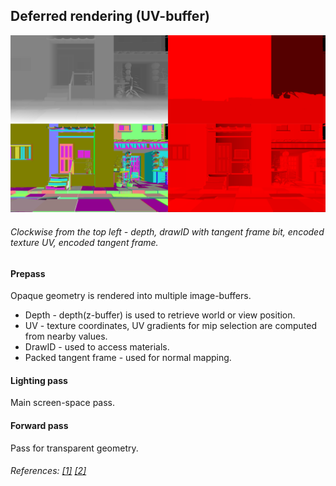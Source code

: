 ## Deferred rendering (UV-buffer)
![](images/uvBufferCut.png)  
###### Clockwise from the top left - depth, drawID with tangent frame bit, encoded texture UV, encoded tangent frame.  
   
#### Prepass      
Opaque geometry is rendered into multiple image-buffers.  
* Depth - depth(z-buffer) is used to retrieve world or view position.
* UV - texture coordinates, UV gradients for mip selection are computed from nearby values.
* DrawID - used to access materials.
* Packed tangent frame - used for normal mapping.   
#### Lighting pass   
Main screen-space pass.
#### Forward pass   
Pass for transparent geometry.

###### References: [[1]](https://advances.realtimerendering.com/s2015/aaltonenhaar_siggraph2015_combined_final_footer_220dpi.pdf) [[2]](https://therealmjp.github.io/posts/bindless-texturing-for-deferred-rendering-and-decals/)
